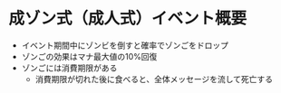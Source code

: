 # 成ゾン式（成人式）イベント概要

* イベント期間中にゾンビを倒すと確率でゾンごをドロップ
* ゾンごの効果はマナ最大値の10%回復
* ゾンごには消費期限がある
    * 消費期限が切れた後に食べると、全体メッセージを流して死亡する